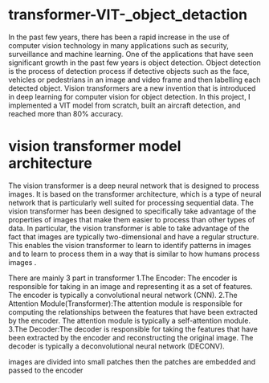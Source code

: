 # transformer-VIT-_object_detaction
In the past few years, there has been a rapid increase in the use of 
computer vision technology in many applications such as security, surveillance and machine learning. 
One of the applications that have seen significant growth in the past few years is object detection. 
Object detection is the process of detection process if detective objects such as
the face,  vehicles or pedestrians in an image and video frame and then labelling each detected object. 
Vision transformers are a new invention that is introduced in deep learning for computer vision for object detection.
In this project, I implemented a VIT model from scratch, built an aircraft detection, and reached more than 80% accuracy.


# vision transformer model architecture 

The vision transformer is a deep neural network that is designed to process images. It is based on the transformer architecture, which is a type of neural network that is particularly well suited for processing sequential data. The vision transformer has been designed to specifically take advantage of the properties of images that make them easier to process than other types of data. In particular, the vision transformer is able to take advantage of the fact that images are typically two-dimensional and have a regular structure. This enables the vision transformer to learn to identify patterns in images and to learn to process them in a way that is similar to how humans process images . 

There are mainly 3 part in transformer 
1.The Encoder: The encoder is responsible for taking in an image and representing it as a set of features. The encoder is typically a convolutional neural network (CNN).
2.The Attention Module(Transformer):The attention module is responsible for computing the relationships between the features that have been extracted by the encoder. The attention module is typically a self-attention module.
3.The Decoder:The decoder is responsible for taking the features that have been extracted by the encoder and reconstructing the original image. The decoder is typically a deconvolutional neural network (DECONV).
 
images are divided into small patches then the patches are embedded and passed to the encoder 
